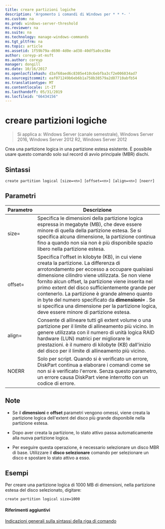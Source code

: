 ```yaml
---
title: creare partizioni logiche
description: 'Argomento i comandi di Windows per * * *- '
ms.custom: na
ms.prod: windows-server-threshold
ms.reviewer: na
ms.suite: na
ms.technology: manage-windows-commands
ms.tgt_pltfrm: na
ms.topic: article
ms.assetid: 1f59b79a-d690-4d0e-ad38-40df5a0ce38e
author: coreyp-at-msft
ms.author: coreyp
manager: dongill
ms.date: 10/16/2017
ms.openlocfilehash: d3af60aed6c8305e410c6ebfba3cf2e006034ad7
ms.sourcegitcommit: eaf071249b6eb6b1a758b38579a2d87710abfb54
ms.translationtype: MT
ms.contentlocale: it-IT
ms.lasthandoff: 05/31/2019
ms.locfileid: "66434156"
---
```

# <a name="create-partition-logical"></a>creare partizioni logiche

>Si applica a: Windows Server (canale semestrale), Windows Server 2016, Windows Server 2012 R2, Windows Server 2012

Crea una partizione logica in una partizione estesa esistente. È possibile usare questo comando solo sul record di avvio principale \(MBR\) dischi.  
  
  
  
## <a name="syntax"></a>Sintassi  
  
```  
create partition logical [size=<n>] [offset=<n>] [align=<n>] [noerr]  
```  
  
## <a name="parameters"></a>Parametri  
  
|  Parametro  |                                                                                                                                                                                                                       Descrizione                                                                                                                                                                                                                        |
|-------------|----------------------------------------------------------------------------------------------------------------------------------------------------------------------------------------------------------------------------------------------------------------------------------------------------------------------------------------------------------------------------------------------------------------------------------------------------------|
|  size\=<n>  |                                                                                                              Specifica le dimensioni della partizione logica espressa in megabyte \(MB\), che deve essere minore di quella della partizione estesa. Se si specifica alcuna dimensione, la partizione continua fino a quando non sia non è più disponibile spazio libero nella partizione estesa.                                                                                                               |
| offset\=<n> | Specifica l'offset in kilobyte \(KB\), in cui viene creata la partizione. La differenza di arrotondamento per eccesso a occupare qualsiasi dimensione cilindro viene utilizzata. Se non viene fornito alcun offset, la partizione viene inserita nel primo extent del disco sufficientemente grande per contenerlo. La partizione è grande almeno quanto in byte del numero specificato da **dimensioni\=<n>** . Se si specifica una dimensione per la partizione logica, deve essere minore di partizione estesa. |
| align\=<n>  |                                                                                     Consente di allineare tutti gli extent volume o una partizione per il limite di allineamento più vicino. In genere utilizzata con il numero di unità logica RAID hardware \(LUN\) matrici per migliorare le prestazioni.  <n> è il numero di kilobyte \(KB\) dall'inizio del disco per il limite di allineamento più vicino.                                                                                      |
|    NOERR    |                                                                                                                           Solo per script. Quando si è verificato un errore, DiskPart continua a elaborare i comandi come se non si è verificato l'errore. Senza questo parametro, un errore causa DiskPart viene interrotto con un codice di errore.                                                                                                                           |
  
## <a name="remarks"></a>Note  
  
-   Se il **dimensioni** e **offset** parametri vengono omessi, viene creata la partizione logica dell'extent del disco più grande disponibile nella partizione estesa.  
  
-   Dopo aver creata la partizione, lo stato attivo passa automaticamente alla nuova partizione logica.  
  
-   Per eseguire questa operazione, è necessario selezionare un disco MBR di base. Utilizzare il **disco selezionare** comando per selezionare un disco e spostare lo stato attivo a esso.  
  
## <a name="BKMK_examples"></a>Esempi  
Per creare una partizione logica di 1000 MB di dimensioni, nella partizione estesa del disco selezionato, digitare:  
  
```  
create partition logical size=1000  
```  
  
#### <a name="additional-references"></a>Riferimenti aggiuntivi  
[Indicazioni generali sulla sintassi della riga di comando](command-line-syntax-key.md)  
  

  

